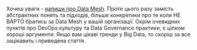 Хочеш уваги - [напиши про Data Mesh](https://medium.com/google-cloud/10-reasons-why-you-should-not-adopt-data-mesh-7a0b045ea40f). Проте цього разу замість абстрактних понять та підходів, більше конкретики про те коли НЕ ВАРТО братись за Data Mesh у вашій організації. Окрім очевидних пунктів про DevOps культуру та Data Governance практики, є цілком хороші аргументи. Якщо вам цікаві тренди у Big Data, то скоріш за все зацікавить і приведена стаття. 